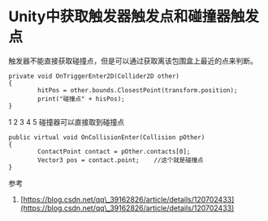 # Unity中获取触发器触发点和碰撞器触发点

触发器不能直接获取碰撞点，但是可以通过获取离该包围盒上最近的点来判断。

```
private void OnTriggerEnter2D(Collider2D other)
{
        hitPos = other.bounds.ClosestPoint(transform.position);
        print("碰撞点" + hisPos);
}
```

1 2 3 4 5 碰撞器可以直接取到碰撞点

```
public virtual void OnCollisionEnter(Collision pOther)
{
        ContactPoint contact = pOther.contacts[0];
        Vector3 pos = contact.point;    //这个就是碰撞点
}
```



参考

1. [https://blog.csdn.net/qq\_39162826/article/details/120702433](https://blog.csdn.net/qq\_39162826/article/details/120702433)
